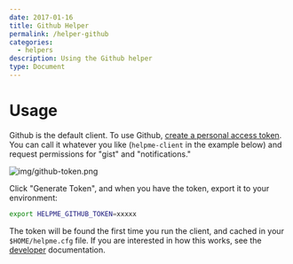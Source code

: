 ```yaml
---
date: 2017-01-16
title: Github Helper
permalink: /helper-github
categories:
  - helpers
description: Using the Github helper
type: Document
---
```


# Usage

Github is the default client. To use Github, 
[create a personal access token](https://help.github.com/articles/creating-a-personal-access-token-for-the-command-line/).
You can call it whatever you like (`helpme-client` in the example below) and request permissions for "gist" and
"notifications."

![img/github-token.png](img/github-token.png)

Click "Generate Token", and when you have the token, export it to your environment:

```bash
export HELPME_GITHUB_TOKEN=xxxxx
```

The token will be found the first time you run the client, and cached in your `$HOME/helpme.cfg`
file. If you are interested in how this works, see the [developer](developer.md) documentation.
